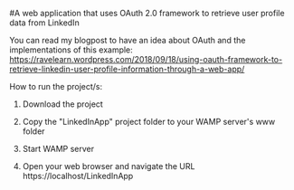 #A web application that uses OAuth 2.0 framework to retrieve user profile data from LinkedIn

You can read my blogpost to have an idea about OAuth and the implementations of this example: https://ravelearn.wordpress.com/2018/09/18/using-oauth-framework-to-retrieve-linkedin-user-profile-information-through-a-web-app/

How to run the project/s:

1. Download the project 

2. Copy the "LinkedInApp" project folder to your WAMP server's www folder

3. Start WAMP server

4. Open your web browser and navigate the URL https://localhost/LinkedInApp
